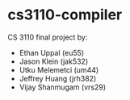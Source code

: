 # cs3110-compiler

CS 3110 final project by:

- Ethan Uppal (eu55)
- Jason Klein (jak532)
- Utku Melemetci (um44)
- Jeffrey Huang (jrh382)
- Vijay Shanmugam (vrs29)
